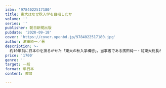 ```yaml
---
isbn: '9784022517180'
title: 東大はなぜ秋入学を目指したか
volume: ''
series: ''
publisher: 朝日新聞出版
pubdate: '2020-09-18'
cover: 'https://cover.openbd.jp/9784022517180.jpg'
author: 濱田純一／著
description: >-
  約10年前に日本中を揺るがせた「東大の秋入学構想」。当事者である濱田純一・前東大総長が、秋入学をなぜ考えたのか、東大の何が問題だと思っていたのか、なぜ頓挫したのか、５年間の「わが闘争」を初めて総括。今後「９月入学」を考えるための唯一無二のテキスト。
price: '1700'
genre: ''
target: 一般
format: 単行本
content: 教育

---
```

